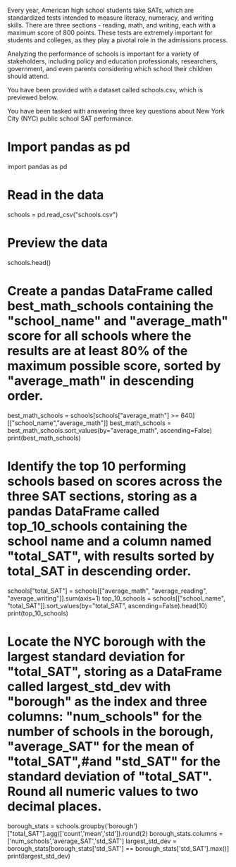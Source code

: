 Every year, American high school students take SATs, which are standardized tests intended to measure literacy, numeracy, and writing skills. There are three sections - reading, math, and writing, each with a maximum score of 800 points. These tests are extremely important for students and colleges, as they play a pivotal role in the admissions process.

Analyzing the performance of schools is important for a variety of stakeholders, including policy and education professionals, researchers, government, and even parents considering which school their children should attend.

You have been provided with a dataset called schools.csv, which is previewed below.

You have been tasked with answering three key questions about New York City (NYC) public school SAT performance.

# Import pandas as pd
import pandas as pd

# Read in the data
schools = pd.read_csv("schools.csv")

# Preview the data
schools.head()

# Create a pandas DataFrame called best_math_schools containing the "school_name" and "average_math" score for all schools where the results are at least 80% of the maximum possible score, sorted by "average_math" in descending order.

best_math_schools = schools[schools["average_math"] >= 640][["school_name","average_math"]]
best_math_schools = best_math_schools.sort_values(by="average_math", ascending=False)
print(best_math_schools)

# Identify the top 10 performing schools based on scores across the three SAT sections, storing as a pandas DataFrame called top_10_schools containing the school name and a column named "total_SAT", with results sorted by total_SAT in descending order.
schools["total_SAT"] = schools[["average_math", "average_reading", "average_writing"]].sum(axis=1)
top_10_schools = schools[["school_name", "total_SAT"]].sort_values(by="total_SAT", ascending=False).head(10)
print(top_10_schools)

# Locate the NYC borough with the largest standard deviation for "total_SAT", storing as a DataFrame called largest_std_dev with "borough" as the index and three columns: "num_schools" for the number of schools in the borough, "average_SAT" for the mean of "total_SAT",#and "std_SAT" for the standard deviation of "total_SAT". Round all numeric values to two decimal places.

borough_stats = schools.groupby('borough')["total_SAT"].agg(['count','mean','std']).round(2)
borough_stats.columns = ['num_schools','average_SAT','std_SAT']
largest_std_dev = borough_stats[borough_stats['std_SAT'] == borough_stats['std_SAT'].max()]
print(largest_std_dev)
